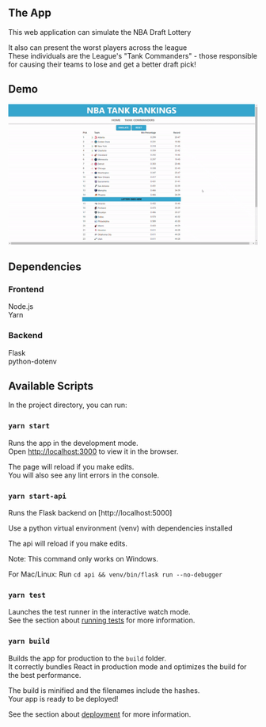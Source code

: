 ## The App
This web application can simulate the NBA Draft Lottery <br />

It also can present the worst players across the league <br />
These individuals are the League's "Tank Commanders" - those responsible for causing their teams to lose and get a better draft pick! <br />

## Demo

![Demo](/demo/gif-demo.gif)
## Dependencies

### Frontend
Node.js <br />
Yarn <br />

### Backend

Flask <br />
python-dotenv <br />




## Available Scripts

In the project directory, you can run:

### `yarn start`

Runs the app in the development mode.<br />
Open [http://localhost:3000](http://localhost:3000) to view it in the browser.

The page will reload if you make edits.<br />
You will also see any lint errors in the console.

### `yarn start-api`

Runs the Flask backend on [http://localhost:5000]<br />

Use a python virtual environment (venv) with dependencies installed<br />

The api will reload if you make edits.<br />

Note: This command only works on Windows. <br />

For Mac/Linux: Run `cd api && venv/bin/flask run --no-debugger`

### `yarn test`

Launches the test runner in the interactive watch mode.<br />
See the section about [running tests](https://facebook.github.io/create-react-app/docs/running-tests) for more information.

### `yarn build`

Builds the app for production to the `build` folder.<br />
It correctly bundles React in production mode and optimizes the build for the best performance.

The build is minified and the filenames include the hashes.<br />
Your app is ready to be deployed!

See the section about [deployment](https://facebook.github.io/create-react-app/docs/deployment) for more information.
